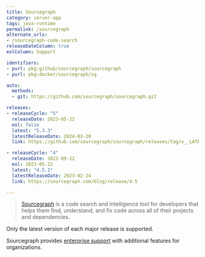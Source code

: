 ```yaml
---
title: Sourcegraph
category: server-app
tags: java-runtime
permalink: /sourcegraph
alternate_urls:
- /sourcegraph-code-search
releaseDateColumn: true
eolColumn: Support

identifiers:
- purl: pkg:github/sourcegraph/sourcegraph
- purl: pkg:docker/sourcegraph/sg

auto:
  methods:
  - git: https://github.com/sourcegraph/sourcegraph.git

releases:
- releaseCycle: "5"
  releaseDate: 2023-05-22
  eol: false
  latest: "5.3.3"
  latestReleaseDate: 2024-03-20
  link: https://github.com/sourcegraph/sourcegraph/releases/tag/v__LATEST__

- releaseCycle: "4"
  releaseDate: 2022-09-22
  eol: 2023-05-22
  latest: "4.5.1"
  latestReleaseDate: 2023-02-24
  link: https://sourcegraph.com/blog/release/4.5

---
```


> [Sourcegraph](https://sourcegraph.com/) is a code search and intelligence tool for developers that helps
> them find, understand, and fix code across all of their projects and dependencies.

Only the latest version of each major release is supported.

Sourcegraph provides [enterprise support](https://about.sourcegraph.com/contact/sales) with additional features for organizations.
